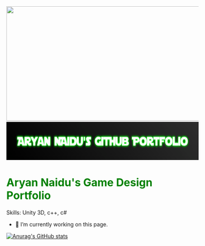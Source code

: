 
<img src="https://user-images.githubusercontent.com/39635734/82733390-d26ea100-9ce9-11ea-8c9e-e66e80e7d83b.gif" width="900" height="300" />
<img src="https://github.com/aryann010/aryann010/blob/main/Aryan-Naidu-s-GitHub-Portfolio-2-12-2022.gif?raw=truef" width="900" height="100" />


<h1><span style="color: green">Aryan Naidu's Game Design Portfolio </span></h1>
Skills: Unity 3D, c++, c#

- 🔭 I’m currently working on this page. 





[![Anurag's GitHub stats](https://github-readme-stats.vercel.app/api?username=aryann010)](https://github.com/anuraghazra/github-readme-stats)
